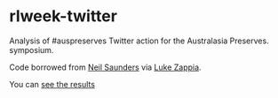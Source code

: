 # rlweek-twitter

Analysis of #auspreserves Twitter action for the Australasia Preserves.
symposium.

Code borrowed from [Neil Saunders](https://github.com/neilfws) via [Luke Zappia](http://lazappi.id.au/joining-the-dots-twitter-analysis/).

You can [see the results](http://peterneish.github.com/auspreserves-tweets)

